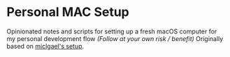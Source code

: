 # Personal MAC Setup

Opinionated notes and scripts for setting up a fresh macOS computer for my personal development flow _(Follow at your own risk / benefit)_
Originally based on [miclgael's setup](https://github.com/miclgael/setup).

